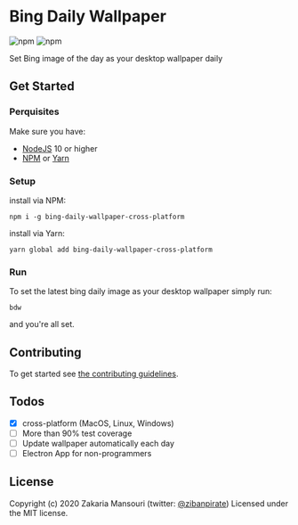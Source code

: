 # Bing Daily Wallpaper

![npm](https://img.shields.io/npm/v/bing-daily-wallpaper-cross-platform)
![npm](https://img.shields.io/npm/dm/bing-daily-wallpaper-cross-platform)

Set Bing image of the day as your desktop wallpaper daily

## Get Started

### Perquisites

Make sure you have:

- [NodeJS](https://nodejs.org/) 10 or higher
- [NPM](https://www.npmjs.com/) or [Yarn](https://yarnpkg.com/)

### Setup

install via NPM:

```terminal
npm i -g bing-daily-wallpaper-cross-platform
```

install via Yarn:

```terminal
yarn global add bing-daily-wallpaper-cross-platform
```

### Run

To set the latest bing daily image as your desktop wallpaper simply run:

```terminal
bdw
```

and you're all set.

## Contributing

To get started see [the contributing guidelines](https://github.com/ZibanPirate/bing-daily-wallpaper/blob/master/.github/CONTRIBUTING.md).

## Todos

- [x] cross-platform (MacOS, Linux, Windows)
- [ ] More than 90% test coverage
- [ ] Update wallpaper automatically each day
- [ ] Electron App for non-programmers

## License

Copyright (c) 2020 Zakaria Mansouri (twitter: [@zibanpirate](https://twitter.com/zibanpirate)) Licensed under the MIT license.
